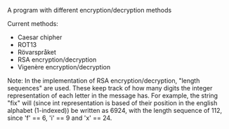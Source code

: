 A program with different encryption/decryption methods

Current methods:
* Caesar chipher
* ROT13 
* Rövarspråket
* RSA encryption/decryption
* Vigenère encryption/decryption

Note:
In the implementation of RSA encryption/decryption, "length sequences" are used. 
These keep track of how many digits the integer representation of each letter in the message has.
For example, the string "fix" will (since int representation is based of their position in the english alphabet (1-indexed)) be written as
6924, with the length sequence of 112, since 'f' == 6, 'i' == 9 and 'x' == 24.
